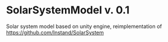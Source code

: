 # SolarSystemModel v. 0.1

Solar system model based on unity engine, reimplementation of https://github.com/Instand/SolarSystem
